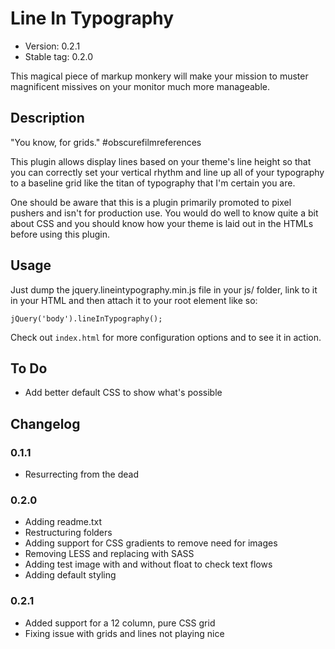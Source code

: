 # Line In Typography

* Version: 0.2.1
* Stable tag: 0.2.0

This magical piece of markup monkery will make your mission to muster magnificent missives on your monitor much more manageable.

## Description

"You know, for grids." #obscurefilmreferences

This plugin allows display lines based on your theme's line height so that you can correctly set your vertical rhythm and line up all of your typography to a baseline grid like the titan of typography that I'm certain you are. 

One should be aware that this is a plugin primarily promoted to pixel pushers and isn't for production use. You would do well to know quite a bit about CSS and you should know how your theme is laid out in the HTMLs before using this plugin. 


## Usage

Just dump the jquery.lineintypography.min.js file in your js/ folder, link to it in your HTML and then attach it to your root element like so:

`jQuery('body').lineInTypography();`

Check out `index.html` for more configuration options and to see it in action.

## To Do

* Add better default CSS to show what's possible

## Changelog

### 0.1.1
* Resurrecting from the dead

### 0.2.0
* Adding readme.txt
* Restructuring folders
* Adding support for CSS gradients to remove need for images
* Removing LESS and replacing with SASS
* Adding test image with and without float to check text flows
* Adding default styling

### 0.2.1
* Added support for a 12 column, pure CSS grid
* Fixing issue with grids and lines not playing nice
